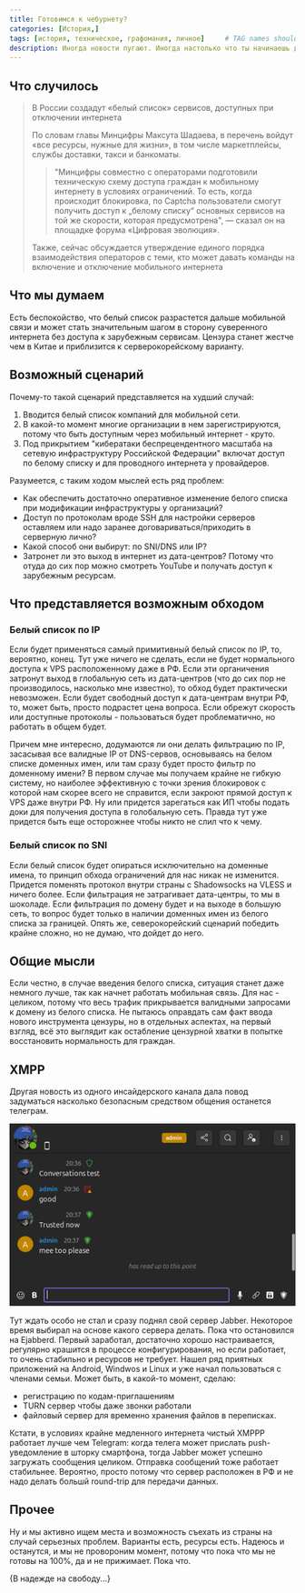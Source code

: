 ```yaml
---
title: Готовимся к чебурнету?
categories: [История,]
tags: [история, техническое, графомания, личное]     # TAG names should always be lowercase
description: Иногда новости пугают. Иногда настолько что ты начинаешь действовать.
---
```


## Что случилось

> В России создадут «белый список» сервисов, доступных при отключении интернета
> 
> По словам главы Минцифры Максута Шадаева, в перечень войдут «все ресурсы, нужные для жизни», в том числе маркетплейсы, службы доставки, такси и банкоматы. 
> 
> > "Минцифры совместно с операторами подготовили техническую схему доступа граждан к мобильному интернету в условиях ограничений. То есть, когда происходит блокировка, по Captcha пользователи смогут получить доступ к „белому списку“ основных сервисов на той же скорости, которая предусмотрена", — сказал он на площадке форума «Цифровая эволюция».
> 
> Также, сейчас обсуждается утверждение единого порядка взаимодействия операторов с теми, кто может давать команды на включение и отключение мобильного интернета

## Что мы думаем

Есть беспокойство, что белый список разрастется дальше мобильной связи и может стать значительным шагом в сторону суверенного интернета без доступа к зарубежным сервисам. Цензура станет жестче чем в Китае и приблизится к серверокорейскому варианту.

## Возможный сценарий

Почему-то такой сценарий представляется на худший случай:

1. Вводится белый список компаний для мобильной сети.
2. В какой-то момент многие организации в нем зарегистрируются, потому что быть доступным через мобильный интернет - круто.
3. Под прикрытием "кибератаки беспрецендентного масштаба на сетевую инфраструктуру Российской Федерации" включат доступ по белому списку и для проводного интернета у провайдеров.

Разумеется, с таким ходом мыслей есть ряд проблем:

- Как обеспечить достаточно оперативное изменение белого списка при модификации инфраструктуры у организаций?
- Доступ по протоколам вроде SSH для настройки серверов оставляем или надо заранее договариваться/приходить в серверную лично?
- Какой способ они выбирут: по SNI/DNS или IP?
- Затронет ли это выход в интернет из дата-центров? Потому что отуда до сих пор можно смотреть YouTube и получать доступ к зарубежным ресурсам.

## Что представляется возможным обходом

### Белый список по IP

Если будет применяться самый примитивный белый список по IP, то, вероятно, конец. Тут уже ничего не сделать, если не будет нормального доступа к VPS расположенному даже в РФ. Если эти органичения затронут выход в глобальную сеть из дата-центров (что до сих пор не производилось, насколько мне известно), то обход будет практически невозможен. Если будет свободный доступ к дата-центрам внутри РФ, то, может быть, просто подрастет цена вопроса. Если обрежут скорость или доступные протоколы - пользоваться будет проблематично, но работать в общем будет.

Причем мне интересно, додумаются ли они делать фильтрацию по IP, засасывая все валидные IP от DNS-сервов, основываясь на белом списке доменных имен, или там сразу будет просто фильтр по доменному имени? В первом случае мы получаем крайне не гибкую систему, но наиболее эффективную с точки зрения блокировок с которой нам скорее всего не справится, если закроют прямой доступ к VPS даже внутри РФ. Ну или придется зарегаться как ИП чтобы подать доки для получения доступа в голобальную сеть. Правда тут уже придется быть еще осторожнее чтобы никто не слил что к чему.

### Белый список по SNI

Если белый список будет опираться исключительно на доменные имена, то принцип обхода ограничений для нас никак не изменится. Придется поменять протокол внутри страны с Shadowsocks на VLESS и ничего более. Если фильтрация не затрагивает дата-центры, то мы в шоколаде. Если фильтрация по домену будет и на выходе в большую сеть, то вопрос будет только в наличии доменных имен из белого списка за границей. Опять же, северокорейский сценарий победить крайне сложно, но не думаю, что дойдет до него.

## Общие мысли

Если честно, в случае введения белого списка, ситуация станет даже немного лучше, так как начнет работать мобильная связь. Для нас - целиком, потому что весь трафик прикрывается валидными запросами к домену из белого списка. Не пытаюсь оправдать сам факт ввода нового инструмента цензуры, но в отдельных аспектах, на первый взгляд, всё это выглядит как остабление цензурной хватки в попытке восстановить нормальность для граждан.

## XMPP

Другая новость из одного инсайдерского канала дала повод задуматься насколько безопасным средством общения останется телеграм.

![](/assets/first-xmpp-test.webp)

Тут ждать особо не стал и сразу поднял свой сервер Jabber. Некоторое время выбирал на основе какого сервера делать. Пока что остановился на Ejabberd. Первый заработал, достаточно хорошо настраивается, регулярно крашится в процессе конфигурирования, но если работает, то очень стабильно и ресурсов не требует. Нашел ряд приятных приложений на Android, Windwos и Linux и уже начал пользоваться с членами семьи. Может быть, в какой-то момент, сделаю:

- регистрацию по кодам-приглашениям
- TURN сервер чтобы даже звонки работали
- файловый сервер для временно хранения файлов в переписках.

Кстати, в условиях крайне медленного интернета чистый XMPPP работает лучше чем Telegram: когда телега может прислать push-уведомление в шторку смартфона, тогда Jabber может успешно загружать сообщения целиком. Отправка сообщений тоже работает стабильнее. Вероятно, просто потому что сервер расположен в РФ и не надо делать большй round-trip для передачи данных.

## Прочее

Ну и мы активно ищем места и возможность съехать из страны на случай серьезных проблем. Варианты есть, ресурсы есть. Надеюсь и останутся, и мы не провороним момент, потому что пока что мы не готовы на 100%, да и не прижимает. Пока что.

{В надежде на свободу...}
